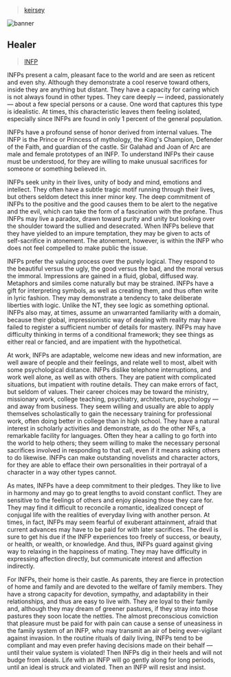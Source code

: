 > [keirsey](../)

![banner](/mbti/photos/banner.png)

## Healer

> [INFP](/mbti/types/infp)

INFPs present a calm, pleasant face to the world and are seen as reticent and even shy. Although they demonstrate a cool reserve toward others, inside they are anything but distant. They have a capacity for caring which is not always found in other types. They care deeply — indeed, passionately — about a few special persons or a cause. One word that captures this type is idealistic. At times, this characteristic leaves them feeling isolated, especially since INFPs are found in only 1 percent of the general population.

INFPs have a profound sense of honor derived from internal values. The INFP is the Prince or Princess of mythology, the King's Champion, Defender of the Faith, and guardian of the castle. Sir Galahad and Joan of Arc are male and female prototypes of an INFP. To understand INFPs their cause must be understood, for they are willing to make unusual sacrifices for someone or something believed in.

INFPs seek unity in their lives, unity of body and mind, emotions and intellect. They often have a subtle tragic motif running through their lives, but others seldom detect this inner minor key. The deep commitment of INFPs to the positive and the good causes them to be alert to the negative and the evil, which can take the form of a fascination with the profane. Thus INFPs may live a paradox, drawn toward purity and unity but looking over the shoulder toward the sullied and desecrated. When INFPs believe that they have yielded to an impure temptation, they may be given to acts of self-sacrifice in atonement. The atonement, however, is within the INFP who does not feel compelled to make public the issue.

INFPs prefer the valuing process over the purely logical. They respond to the beautiful versus the ugly, the good versus the bad, and the moral versus the immoral. Impressions are gained in a fluid, global, diffused way. Metaphors and similes come naturally but may be strained. INFPs have a gift for interpreting symbols, as well as creating them, and thus often write in lyric fashion. They may demonstrate a tendency to take deliberate liberties with logic. Unlike the NT, they see logic as something optional. INFPs also may, at times, assume an unwarranted familiarity with a domain, because their global, impressionistic way of dealing with reality may have failed to register a sufficient number of details for mastery. INFPs may have difficulty thinking in terms of a conditional framework; they see things as either real or fancied, and are impatient with the hypothetical.

At work, INFPs are adaptable, welcome new ideas and new information, are well aware of people and their feelings, and relate well to most, albeit with some psychological distance. INFPs dislike telephone interruptions, and work well alone, as well as with others. They are patient with complicated situations, but impatient with routine details. They can make errors of fact, but seldom of values. Their career choices may be toward the ministry, missionary work, college teaching, psychiatry, architecture, psychology — and away from business. They seem willing and usually are able to apply themselves scholastically to gain the necessary training for professional work, often doing better in college than in high school. They have a natural interest in scholarly activities and demonstrate, as do the other NFs, a remarkable facility for languages. Often they hear a calling to go forth into the world to help others; they seem willing to make the necessary personal sacrifices involved in responding to that call, even if it means asking others to do likewise. INFPs can make outstanding novelists and character actors, for they are able to efface their own personalities in their portrayal of a character in a way other types cannot.

As mates, INFPs have a deep commitment to their pledges. They like to live in harmony and may go to great lengths to avoid constant conflict. They are sensitive to the feelings of others and enjoy pleasing those they care for. They may find it difficult to reconcile a romantic, idealized concept of conjugal life with the realities of everyday living with another person. At times, in fact, INFPs may seem fearful of exuberant attainment, afraid that current advances may have to be paid for with later sacrifices. The devil is sure to get his due if the INFP experiences too freely of success, or beauty, or health, or wealth, or knowledge. And thus, INFPs guard against giving way to relaxing in the happiness of mating. They may have difficulty in expressing affection directly, but communicate interest and affection indirectly.

For INFPs, their home is their castle. As parents, they are fierce in protection of home and family and are devoted to the welfare of family members. They have a strong capacity for devotion, sympathy, and adaptability in their relationships, and thus are easy to live with. They are loyal to their family and, although they may dream of greener pastures, if they stray into those pastures they soon locate the nettles. The almost preconscious conviction that pleasure must be paid for with pain can cause a sense of uneasiness in the family system of an INFP, who may transmit an air of being ever-vigilant against invasion. In the routine rituals of daily living, INFPs tend to be compliant and may even prefer having decisions made on their behalf — until their value system is violated! Then INFPs dig in their heels and will not budge from ideals. Life with an INFP will go gently along for long periods, until an ideal is struck and violated. Then an INFP will resist and insist.
